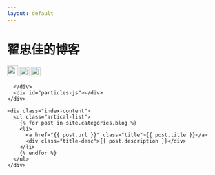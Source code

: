 ```yaml
---
layout: default
---
```


<body>
  <div class="index-wrapper">
    <div class="aside">
      <div class="info-card">
        <h1>翟忠佳的博客</h1>
        <a href="http://weibo.com/1944978350/" target="_blank"><img src="http://www.weibo.com/favicon.ico" alt="" width="25"/></a>
         <a href="http://instagram.com/rainzhai/" target="_blank"><img src="http://d36xtkk24g8jdx.cloudfront.net/bluebar/00c6602/images/ico/favicon.ico" alt="" width="22"/></a>
         <a href="https://www.douban.com/people/139902675/" target="_blank"><img src="http://www.douban.com/favicon.ico" alt="" width="22"/></a>
       
       
      </div>
      <div id="particles-js"></div>
    </div>

    <div class="index-content">
      <ul class="artical-list">
        {% for post in site.categories.blog %}
        <li>
          <a href="{{ post.url }}" class="title">{{ post.title }}</a>
          <div class="title-desc">{{ post.description }}</div>
        </li>
        {% endfor %}
      </ul>
    </div>
  </div>
</body>
